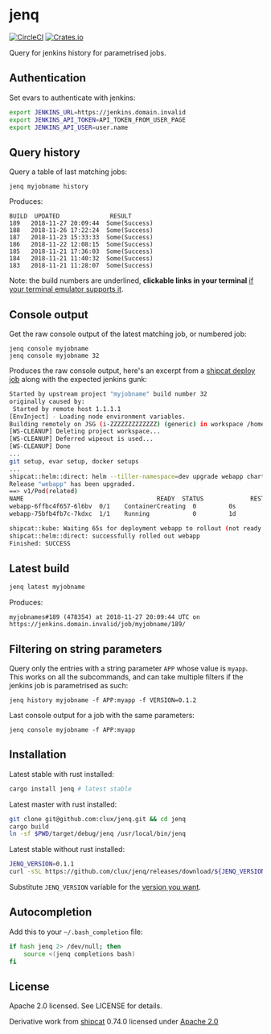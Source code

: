 # jenq
[![CircleCI](https://circleci.com/gh/clux/jenq.svg?style=shield)](https://circleci.com/gh/clux/jenq)
[![Crates.io](https://img.shields.io/crates/v/jenq.svg)](https://crates.io/crates/jenq)

Query for jenkins history for parametrised jobs.

## Authentication
Set evars to authenticate with jenkins:

```sh
export JENKINS_URL=https://jenkins.domain.invalid
export JENKINS_API_TOKEN=API_TOKEN_FROM_USER_PAGE
export JENKINS_API_USER=user.name
```

## Query history
Query a table of last matching jobs:

```
jenq myjobname history
```

Produces:

```
BUILD  UPDATED              RESULT
189   2018-11-27 20:09:44  Some(Success)
188   2018-11-26 17:22:24  Some(Success)
187   2018-11-23 15:33:33  Some(Success)
186   2018-11-22 12:08:15  Some(Success)
185   2018-11-21 17:36:03  Some(Success)
184   2018-11-21 11:40:32  Some(Success)
183   2018-11-21 11:28:07  Some(Success)
```

Note: the build numbers are underlined, **clickable links in your terminal** [if your terminal emulator supports it](https://gist.github.com/egmontkob/eb114294efbcd5adb1944c9f3cb5feda).


## Console output
Get the raw console output of the latest matching job, or numbered job:

```
jenq console myjobname
jenq console myjobname 32
```

Produces the raw console output, here's an excerpt from a [shipcat deploy job](https://github.com/Babylonpartners/shipcat) along with the expected jenkins gunk:

```sh
Started by upstream project "myjobname" build number 32
originally caused by:
 Started by remote host 1.1.1.1
[EnvInject] - Loading node environment variables.
Building remotely on JSG (i-ZZZZZZZZZZZZZ) (generic) in workspace /home/ubuntu/workspace/myjobname
[WS-CLEANUP] Deleting project workspace...
[WS-CLEANUP] Deferred wipeout is used...
[WS-CLEANUP] Done
...
git setup, evar setup, docker setups
...
shipcat::helm::direct: helm --tiller-namespace=dev upgrade webapp charts/base -f webapp.helm.gen.yml --set version=1.0.0
Release "webapp" has been upgraded.
==> v1/Pod(related)
NAME                                     READY  STATUS             RESTARTS  AGE
webapp-6ffbc4f657-6l6bv  0/1    ContainerCreating  0         0s
webapp-75bfb4fb7c-7kdxc  1/1    Running            0         1d

shipcat::kube: Waiting 65s for deployment webapp to rollout (not ready yet)
shipcat::helm::direct: successfully rolled out webapp
Finished: SUCCESS
```


## Latest build

```sh
jenq latest myjobname
```

Produces:

```
myjobnames#189 (478354) at 2018-11-27 20:09:44 UTC on https://jenkins.domain.invalid/job/myjobname/189/
```

## Filtering on string parameters
Query only the entries with a string parameter `APP` whose value is `myapp`. This works on all the subcommands, and can take multiple filters if the jenkins job is parametrised as such:

```
jenq history myjobname -f APP:myapp -f VERSION=0.1.2
```

Last console output for a job with the same parameters:

```
jenq console myjobname -f APP:myapp
```

## Installation
Latest stable with rust installed:

```sh
cargo install jenq # latest stable
```

Latest master with rust installed:

```sh
git clone git@github.com:clux/jenq.git && cd jenq
cargo build
ln -sf $PWD/target/debug/jenq /usr/local/bin/jenq
```

Latest stable without rust installed:

```sh
JENQ_VERSION=0.1.1
curl -sSL https://github.com/clux/jenq/releases/download/${JENQ_VERSION}/jenq.x86_64-unknown-linux-musl.tar.gz | tar xz -C /usr/local
```

Substitute `JENQ_VERSION` variable for the [version you want](https://github.com/clux/jenq/releases).

## Autocompletion
Add this to your `~/.bash_completion` file:

```sh
if hash jenq 2> /dev/null; then
    source <(jenq completions bash)
fi
```

## License
Apache 2.0 licensed. See LICENSE for details.

Derivative work from [shipcat](https://github.com/Babylonpartners/shipcat) 0.74.0 licensed under [Apache 2.0](https://github.com/Babylonpartners/shipcat/blob/master/LICENSE)
